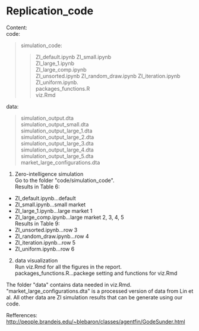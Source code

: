 # Replication_code

Content:  
code:  
> simulation_code:  
>> ZI_default.ipynb 
>> ZI_small.ipynb  
>> ZI_large_1.ipynb  
>> ZI_large_comp.ipynb  
>> ZI_unsorted.ipynb 
>> ZI_random_draw.ipynb 
>> ZI_iteration.ipynb 
>> ZI_uniform.ipynb.  
> packages_functions.R  
> viz.Rmd  
  
data:  
> simulation_output.dta  
> simulation_output_small.dta  
> simulation_output_large_1.dta  
> simulation_output_large_2.dta   
> simulation_output_large_3.dta  
> simulation_output_large_4.dta  
> simulation_output_large_5.dta  
> market_large_configurations.dta  


1. Zero-intelligence simulation  
Go to the folder "code/simulation_code".   
Results in Table 6:  
- ZI_default.ipynb...default  
-  ZI_small.ipynb...small market  
- ZI_large_1.ipynb...large market 1  
- ZI_large_comp.ipynb...large market 2, 3, 4, 5   
Results in Table 9:  
- ZI_unsorted.ipynb...row 3  
- ZI_random_draw.ipynb...row 4  
- ZI_iteration.ipynb...row 5  
- ZI_uniform.ipynb...row 6  

2. data visualization  
Run viz.Rmd for all the figures in the report.  
packages_functions.R...packege setting and functions for viz.Rmd

The folder "data" contains data needed in viz.Rmd. "market_large_configurations.dta" is a processed version of data from Lin et al. All other data are ZI simulation results that can be generate using our code.  

Refferences:  
http://people.brandeis.edu/~blebaron/classes/agentfin/GodeSunder.html
